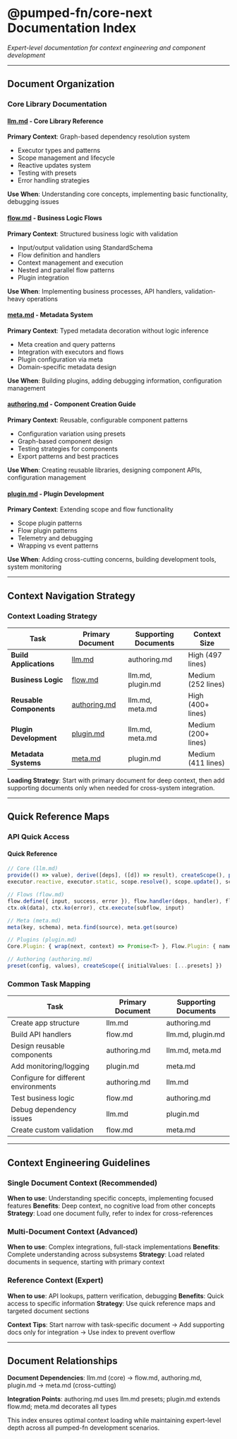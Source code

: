 # @pumped-fn/core-next Documentation Index

_Expert-level documentation for context engineering and component development_

---

## Document Organization

### Core Library Documentation

#### [**llm.md**](./llm.md) - Core Library Reference
**Primary Context**: Graph-based dependency resolution system
- Executor types and patterns
- Scope management and lifecycle
- Reactive updates system
- Testing with presets
- Error handling strategies

**Use When**: Understanding core concepts, implementing basic functionality, debugging issues

#### [**flow.md**](./flow.md) - Business Logic Flows
**Primary Context**: Structured business logic with validation
- Input/output validation using StandardSchema
- Flow definition and handlers
- Context management and execution
- Nested and parallel flow patterns
- Plugin integration

**Use When**: Implementing business processes, API handlers, validation-heavy operations

#### [**meta.md**](./meta.md) - Metadata System
**Primary Context**: Typed metadata decoration without logic inference
- Meta creation and query patterns
- Integration with executors and flows
- Plugin configuration via meta
- Domain-specific metadata design

**Use When**: Building plugins, adding debugging information, configuration management

#### [**authoring.md**](./authoring.md) - Component Creation Guide
**Primary Context**: Reusable, configurable component patterns
- Configuration variation using presets
- Graph-based component design
- Testing strategies for components
- Export patterns and best practices

**Use When**: Creating reusable libraries, designing component APIs, configuration management

#### [**plugin.md**](./plugin.md) - Plugin Development
**Primary Context**: Extending scope and flow functionality
- Scope plugin patterns
- Flow plugin patterns
- Telemetry and debugging
- Wrapping vs event patterns

**Use When**: Adding cross-cutting concerns, building development tools, system monitoring

---

## Context Navigation Strategy

### Context Loading Strategy

| Task | Primary Document | Supporting Documents | Context Size |
|------|------------------|---------------------|----------------|
| **Build Applications** | [llm.md](./llm.md) | authoring.md | High (497 lines) |
| **Business Logic** | [flow.md](./flow.md) | llm.md, plugin.md | Medium (252 lines) |
| **Reusable Components** | [authoring.md](./authoring.md) | llm.md, meta.md | High (400+ lines) |
| **Plugin Development** | [plugin.md](./plugin.md) | llm.md, meta.md | Medium (200+ lines) |
| **Metadata Systems** | [meta.md](./meta.md) | plugin.md | Medium (411 lines) |

**Loading Strategy**: Start with primary document for deep context, then add supporting documents only when needed for cross-system integration.

---

## Quick Reference Maps

### API Quick Access

#### Quick Reference
```typescript
// Core (llm.md)
provide(() => value), derive([deps], ([d]) => result), createScope(), preset(executor, value)
executor.reactive, executor.static, scope.resolve(), scope.update(), scope.dispose()

// Flows (flow.md)
flow.define({ input, success, error }), flow.handler(deps, handler), flow.execute()
ctx.ok(data), ctx.ko(error), ctx.execute(subflow, input)

// Meta (meta.md)
meta(key, schema), meta.find(source), meta.get(source)

// Plugins (plugin.md)
Core.Plugin: { wrap(next, context) => Promise<T> }, Flow.Plugin: { name, wrap, init }

// Authoring (authoring.md)
preset(config, values), createScope({ initialValues: [...presets] })
```

### Common Task Mapping

| Task | Primary Document | Supporting Documents |
|------|------------------|---------------------|
| Create app structure | llm.md | authoring.md |
| Build API handlers | flow.md | llm.md, plugin.md |
| Design reusable components | authoring.md | llm.md, meta.md |
| Add monitoring/logging | plugin.md | meta.md |
| Configure for different environments | authoring.md | llm.md |
| Test business logic | flow.md | authoring.md |
| Debug dependency issues | llm.md | plugin.md |
| Create custom validation | flow.md | meta.md |

---

## Context Engineering Guidelines

### Single Document Context (Recommended)
**When to use**: Understanding specific concepts, implementing focused features
**Benefits**: Deep context, no cognitive load from other concepts
**Strategy**: Load one document fully, refer to index for cross-references

### Multi-Document Context (Advanced)
**When to use**: Complex integrations, full-stack implementations
**Benefits**: Complete understanding across subsystems
**Strategy**: Load related documents in sequence, starting with primary context

### Reference Context (Expert)
**When to use**: API lookups, pattern verification, debugging
**Benefits**: Quick access to specific information
**Strategy**: Use quick reference maps and targeted document sections

**Context Tips**: Start narrow with task-specific document → Add supporting docs only for integration → Use index to prevent overflow

---

## Document Relationships

**Document Dependencies**: llm.md (core) → flow.md, authoring.md, plugin.md → meta.md (cross-cutting)

**Integration Points**: authoring.md uses llm.md presets; plugin.md extends flow.md; meta.md decorates all types

This index ensures optimal context loading while maintaining expert-level depth across all pumped-fn development scenarios.